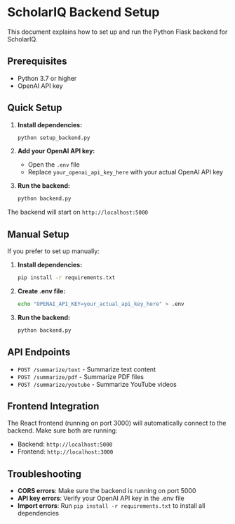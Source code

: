 # ScholarIQ Backend Setup

This document explains how to set up and run the Python Flask backend for ScholarIQ.

## Prerequisites

- Python 3.7 or higher
- OpenAI API key

## Quick Setup

1. **Install dependencies:**
   ```bash
   python setup_backend.py
   ```

2. **Add your OpenAI API key:**
   - Open the `.env` file
   - Replace `your_openai_api_key_here` with your actual OpenAI API key

3. **Run the backend:**
   ```bash
   python backend.py
   ```

The backend will start on `http://localhost:5000`

## Manual Setup

If you prefer to set up manually:

1. **Install dependencies:**
   ```bash
   pip install -r requirements.txt
   ```

2. **Create .env file:**
   ```bash
   echo "OPENAI_API_KEY=your_actual_api_key_here" > .env
   ```

3. **Run the backend:**
   ```bash
   python backend.py
   ```

## API Endpoints

- `POST /summarize/text` - Summarize text content
- `POST /summarize/pdf` - Summarize PDF files
- `POST /summarize/youtube` - Summarize YouTube videos

## Frontend Integration

The React frontend (running on port 3000) will automatically connect to the backend. Make sure both are running:

- Backend: `http://localhost:5000`
- Frontend: `http://localhost:3000`

## Troubleshooting

- **CORS errors**: Make sure the backend is running on port 5000
- **API key errors**: Verify your OpenAI API key in the .env file
- **Import errors**: Run `pip install -r requirements.txt` to install all dependencies
